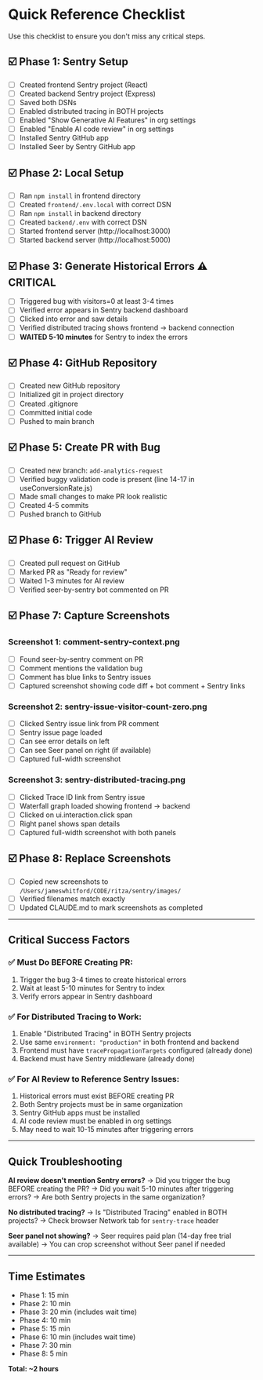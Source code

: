 # Quick Reference Checklist

Use this checklist to ensure you don't miss any critical steps.

## ☑️ Phase 1: Sentry Setup
- [ ] Created frontend Sentry project (React)
- [ ] Created backend Sentry project (Express)
- [ ] Saved both DSNs
- [ ] Enabled distributed tracing in BOTH projects
- [ ] Enabled "Show Generative AI Features" in org settings
- [ ] Enabled "Enable AI code review" in org settings
- [ ] Installed Sentry GitHub app
- [ ] Installed Seer by Sentry GitHub app

## ☑️ Phase 2: Local Setup
- [ ] Ran `npm install` in frontend directory
- [ ] Created `frontend/.env.local` with correct DSN
- [ ] Ran `npm install` in backend directory
- [ ] Created `backend/.env` with correct DSN
- [ ] Started frontend server (http://localhost:3000)
- [ ] Started backend server (http://localhost:5000)

## ☑️ Phase 3: Generate Historical Errors ⚠️ CRITICAL
- [ ] Triggered bug with visitors=0 at least 3-4 times
- [ ] Verified error appears in Sentry backend dashboard
- [ ] Clicked into error and saw details
- [ ] Verified distributed tracing shows frontend → backend connection
- [ ] **WAITED 5-10 minutes** for Sentry to index the errors

## ☑️ Phase 4: GitHub Repository
- [ ] Created new GitHub repository
- [ ] Initialized git in project directory
- [ ] Created .gitignore
- [ ] Committed initial code
- [ ] Pushed to main branch

## ☑️ Phase 5: Create PR with Bug
- [ ] Created new branch: `add-analytics-request`
- [ ] Verified buggy validation code is present (line 14-17 in useConversionRate.js)
- [ ] Made small changes to make PR look realistic
- [ ] Created 4-5 commits
- [ ] Pushed branch to GitHub

## ☑️ Phase 6: Trigger AI Review
- [ ] Created pull request on GitHub
- [ ] Marked PR as "Ready for review"
- [ ] Waited 1-3 minutes for AI review
- [ ] Verified seer-by-sentry bot commented on PR

## ☑️ Phase 7: Capture Screenshots

### Screenshot 1: comment-sentry-context.png
- [ ] Found seer-by-sentry comment on PR
- [ ] Comment mentions the validation bug
- [ ] Comment has blue links to Sentry issues
- [ ] Captured screenshot showing code diff + bot comment + Sentry links

### Screenshot 2: sentry-issue-visitor-count-zero.png
- [ ] Clicked Sentry issue link from PR comment
- [ ] Sentry issue page loaded
- [ ] Can see error details on left
- [ ] Can see Seer panel on right (if available)
- [ ] Captured full-width screenshot

### Screenshot 3: sentry-distributed-tracing.png
- [ ] Clicked Trace ID link from Sentry issue
- [ ] Waterfall graph loaded showing frontend → backend
- [ ] Clicked on ui.interaction.click span
- [ ] Right panel shows span details
- [ ] Captured full-width screenshot with both panels

## ☑️ Phase 8: Replace Screenshots
- [ ] Copied new screenshots to `/Users/jameswhitford/CODE/ritza/sentry/images/`
- [ ] Verified filenames match exactly
- [ ] Updated CLAUDE.md to mark screenshots as completed

---

## Critical Success Factors

### ✅ Must Do BEFORE Creating PR:
1. Trigger the bug 3-4 times to create historical errors
2. Wait at least 5-10 minutes for Sentry to index
3. Verify errors appear in Sentry dashboard

### ✅ For Distributed Tracing to Work:
1. Enable "Distributed Tracing" in BOTH Sentry projects
2. Use same `environment: "production"` in both frontend and backend
3. Frontend must have `tracePropagationTargets` configured (already done)
4. Backend must have Sentry middleware (already done)

### ✅ For AI Review to Reference Sentry Issues:
1. Historical errors must exist BEFORE creating PR
2. Both Sentry projects must be in same organization
3. Sentry GitHub apps must be installed
4. AI code review must be enabled in org settings
5. May need to wait 10-15 minutes after triggering errors

---

## Quick Troubleshooting

**AI review doesn't mention Sentry errors?**
→ Did you trigger the bug BEFORE creating the PR?
→ Did you wait 5-10 minutes after triggering errors?
→ Are both Sentry projects in the same organization?

**No distributed tracing?**
→ Is "Distributed Tracing" enabled in BOTH projects?
→ Check browser Network tab for `sentry-trace` header

**Seer panel not showing?**
→ Seer requires paid plan (14-day free trial available)
→ You can crop screenshot without Seer panel if needed

---

## Time Estimates

- Phase 1: 15 min
- Phase 2: 10 min
- Phase 3: 20 min (includes wait time)
- Phase 4: 10 min
- Phase 5: 15 min
- Phase 6: 10 min (includes wait time)
- Phase 7: 30 min
- Phase 8: 5 min

**Total: ~2 hours**
